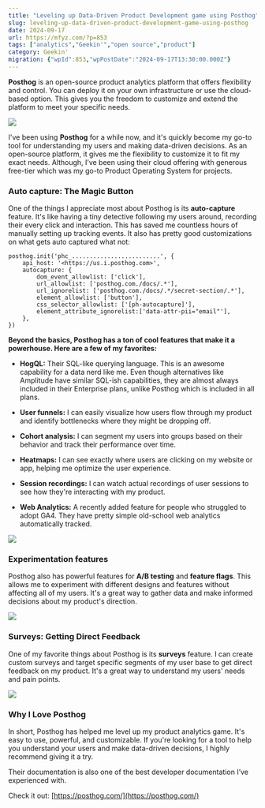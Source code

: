 ```yaml
---
title: "Leveling up Data-Driven Product Development game using Posthog"
slug: leveling-up-data-driven-product-development-game-using-posthog
date: 2024-09-17
url: https://mfyz.com/?p=853
tags: ["analytics","Geekin'","open source","product"]
category: Geekin'
migration: {"wpId":853,"wpPostDate":"2024-09-17T13:30:00.000Z"}
---
```


**Posthog** is an open-source product analytics platform that offers flexibility and control. You can deploy it on your own infrastructure or use the cloud-based option. This gives you the freedom to customize and extend the platform to meet your specific needs.

![](/images/archive/en/2024/09/Screenshot-2024-09-02-13.47.45.jpg)

I've been using **Posthog** for a while now, and it's quickly become my go-to tool for understanding my users and making data-driven decisions. As an open-source platform, it gives me the flexibility to customize it to fit my exact needs. Although, I’ve been using their cloud offering with generous free-tier which was my go-to Product Operating System for projects.

### **Auto capture: The Magic Button**

One of the things I appreciate most about Posthog is its **auto-capture** feature. It's like having a tiny detective following my users around, recording their every click and interaction. This has saved me countless hours of manually setting up tracking events. It also has pretty good customizations on what gets auto captured what not:

```
posthog.init('phc_.........................', {
    api_host: '<https://us.i.posthog.com>',
    autocapture: {
        dom_event_allowlist: ['click'],
        url_allowlist: ['posthog.com./docs/.*'],
        url_ignorelist: ['posthog.com./docs/.*/secret-section/.*'],
        element_allowlist: ['button'],
        css_selector_allowlist: ['[ph-autocapture]'],
        element_attribute_ignorelist:['data-attr-pii="email"'],
    },
})

```

**Beyond the basics, Posthog has a ton of cool features that make it a powerhouse. Here are a few of my favorites:**

*   **HogQL:** Their SQL-like querying language. This is an awesome capability for a data nerd like me. Even though alternatives like Amplitude have similar SQL-ish capabilities, they are almost always included in their Enterprise plans, unlike Posthog which is included in all plans.

*   **User funnels:** I can easily visualize how users flow through my product and identify bottlenecks where they might be dropping off.

*   **Cohort analysis:** I can segment my users into groups based on their behavior and track their performance over time.

*   **Heatmaps:** I can see exactly where users are clicking on my website or app, helping me optimize the user experience.

*   **Session recordings:** I can watch actual recordings of user sessions to see how they're interacting with my product.

*   **Web Analytics:** A recently added feature for people who struggled to adopt GA4. They have pretty simple old-school web analytics automatically tracked.

![](/images/archive/en/2024/09/image-1-1600x918.jpg)

### **Experimentation features**

Posthog also has powerful features for **A/B testing** and **feature flags**. This allows me to experiment with different designs and features without affecting all of my users. It's a great way to gather data and make informed decisions about my product's direction.

![](/images/archive/en/2024/09/image-2-1600x996.jpg)

### **Surveys: Getting Direct Feedback**

One of my favorite things about Posthog is its **surveys** feature. I can create custom surveys and target specific segments of my user base to get direct feedback on my product. It's a great way to understand my users' needs and pain points.

![](/images/archive/en/2024/09/Screenshot-2024-09-02-13.44.22-1.jpg)

### **Why I Love Posthog**

In short, Posthog has helped me level up my product analytics game. It's easy to use, powerful, and customizable. If you're looking for a tool to help you understand your users and make data-driven decisions, I highly recommend giving it a try.

Their documentation is also one of the best developer documentation I’ve experienced with.

Check it out: [https://posthog.com/](https://posthog.com/)